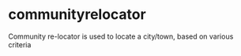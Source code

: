 communityrelocator
==================

Community re-locator is used to locate a city/town, based on various criteria